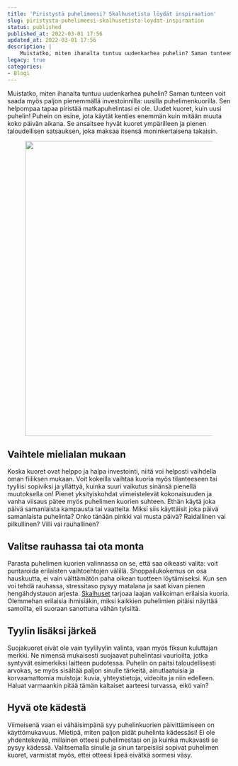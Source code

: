 ```yaml
---
title: 'Piristystä puhelimeesi? Skalhusetista löydät inspiraation'
slug: piristysta-puhelimeesi-skalhusetista-loydat-inspiraation
status: published
published_at: 2022-03-01 17:56
updated_at: 2022-03-01 17:56
description: |
    Muistatko, miten ihanalta tuntuu uudenkarhea puhelin? Saman tunteen voit saada myös paljon pienemmällä investoinnilla: uusilla puhelimenkuorilla. Sen helpompaa tapaa piristää matkapuhelintasi ei ole. Uudet kuoret, kuin uusi puhelin! Puhein on esine, jota käytät kenties enemmän kuin mitään muuta koko päivän aikana. Se ansaitsee hyvät kuoret ympärilleen ja pienen taloudellisen satsauksen, joka maksaa itsensä moninkertaisena takaisin.… Jatka lukemista Piristystä puhelimeesi? Skalhusetista löydät inspiraation
legacy: true
categories:
- Blogi
---
```


<p>Muistatko, miten ihanalta tuntuu uudenkarhea puhelin? Saman tunteen voit saada myös paljon pienemmällä investoinnilla: uusilla puhelimenkuorilla. Sen helpompaa tapaa piristää matkapuhelintasi ei ole. Uudet kuoret, kuin uusi puhelin! Puhein on esine, jota käytät kenties enemmän kuin mitään muuta koko päivän aikana. Se ansaitsee hyvät kuoret ympärilleen ja pienen taloudellisen satsauksen, joka maksaa itsensä moninkertaisena takaisin.</p>



<figure class="wp-block-image alignwide"><img loading="lazy" decoding="async" width="1000" height="667" src="https://cdn.markokaartinen.net/uploads/2022/03/markokaartinen.jpg" alt="" class="wp-image-7728"/></figure>



<h2 class="wp-block-heading"><a></a>Vaihtele mielialan mukaan</h2>



<p>Koska kuoret ovat helppo ja halpa investointi, niitä voi helposti vaihdella oman fiiliksen mukaan. Voit kokeilla vaihtaa kuoria myös tilanteeseen tai tyyliisi sopiviksi ja yllättyä, kuinka suuri vaikutus sinänsä pienellä muutoksella on! Pienet yksityiskohdat viimeistelevät kokonaisuuden ja vanha viisaus pätee myös puhelimen kuorien suhteen. Ethän käytä joka päivä samanlaista kampausta tai vaatteita. Miksi siis käyttäisit joka päivä samanlaista puhelinta? Onko tänään pinkki vai musta päivä? Raidallinen vai pilkullinen? Villi vai rauhallinen?</p>



<h2 class="wp-block-heading"><a></a>Valitse rauhassa tai ota monta</h2>



<p>Parasta puhelimen kuorien valinnassa on se, että saa oikeasti valita: voit puntaroida erilaisten vaihtoehtojen välillä. Shoppailukokemus on osa hauskuutta, ei vain välttämätön paha oikean tuotteen löytämiseksi. Kun sen voi tehdä rauhassa, stressitaso pysyy matalana ja saat kivan pienen hengähdystauon arjesta. <a href="https://skalhuset.fi/" target="_blank" rel="noreferrer noopener">Skalhuset</a> tarjoaa laajan valikoiman erilaisia kuoria. Olemmehan erilaisia ihmisiäkin, miksi kaikkien puhelimien pitäisi näyttää samoilta, eli suoraan sanottuna vähän tylsiltä.</p>



<h2 class="wp-block-heading"><a></a>Tyylin lisäksi järkeä</h2>



<p>Suojakuoret eivät ole vain tyylilyylin valinta, vaan myös fiksun kuluttajan merkki. Ne nimensä mukaisesti suojaavat puhelintasi vaurioilta, jotka syntyvät esimerkiksi laitteen pudotessa. Puhelin on paitsi taloudellisesti arvokas, se myös sisältää paljon sinulle tärkeitä, ainutlaatuisia ja korvaamattomia muistoja: kuvia, yhteystietoja, videoita ja niin edelleen. Haluat varmaankin pitää tämän kaltaiset aarteesi turvassa, eikö vain?</p>



<h2 class="wp-block-heading"><a></a>Hyvä ote kädestä</h2>



<p>Viimeisenä vaan ei vähäisimpänä syy puhelinkuorien päivittämiseen on käyttömukavuus. Mietipä, miten paljon pidät puhelinta kädessäsi! Ei ole yhdentekevää, millainen otteesi puhelimestasi on ja kuinka mukavasti se pysyy kädessä. Valitsemalla sinulle ja sinun tarpeisiisi sopivat puhelimen kuoret, varmistat myös, ettei otteesi lipeä eivätkä sormesi väsy.</p>